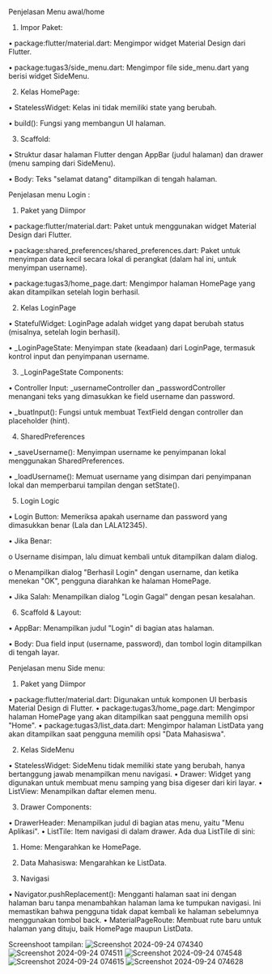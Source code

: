 Penjelasan  Menu awal/home

1.	Impor Paket:

•	package:flutter/material.dart: Mengimpor widget Material Design dari Flutter.

•	package:tugas3/side_menu.dart: Mengimpor file side_menu.dart yang berisi widget SideMenu.

2.	Kelas HomePage:

•	StatelessWidget: Kelas ini tidak memiliki state yang berubah.

•	build(): Fungsi yang membangun UI halaman.

3.	Scaffold:

•	Struktur dasar halaman Flutter dengan AppBar (judul halaman) dan drawer (menu samping dari SideMenu).

•	Body: Teks "selamat datang" ditampilkan di tengah halaman.
 

Penjelasan  menu Login :

1.	Paket yang Diimpor

•	package:flutter/material.dart: Paket untuk menggunakan widget Material Design dari Flutter.

•	package:shared_preferences/shared_preferences.dart: Paket untuk menyimpan data kecil secara lokal di perangkat (dalam hal ini, untuk menyimpan username).

•	package:tugas3/home_page.dart: Mengimpor halaman HomePage yang akan ditampilkan setelah login berhasil.

2.	Kelas LoginPage

•	StatefulWidget: LoginPage adalah widget yang dapat berubah status (misalnya, setelah login berhasil).
 
•	_LoginPageState: Menyimpan state (keadaan) dari LoginPage, termasuk kontrol input dan penyimpanan username.

3.	_LoginPageState Components:

•	Controller Input: _usernameController dan _passwordController menangani teks yang dimasukkan ke field username dan password.

•	_buatInput(): Fungsi untuk membuat TextField dengan controller dan placeholder (hint).

4.	SharedPreferences

•	_saveUsername(): Menyimpan username ke penyimpanan lokal menggunakan SharedPreferences.

•	_loadUsername(): Memuat username yang disimpan dari penyimpanan lokal dan memperbarui tampilan dengan setState().

5.	Login Logic

•	Login Button: Memeriksa apakah username dan password yang dimasukkan benar (Lala dan LALA12345).

•	Jika Benar:

o	Username disimpan, lalu dimuat kembali untuk ditampilkan dalam dialog.

o	Menampilkan dialog "Berhasil Login" dengan username, dan ketika menekan "OK", pengguna diarahkan ke halaman HomePage.

•	Jika Salah: Menampilkan dialog "Login Gagal" dengan pesan kesalahan.

6.	Scaffold & Layout:

•	AppBar: Menampilkan judul "Login" di bagian atas halaman.

•	Body: Dua field input (username, password), dan tombol login ditampilkan di tengah layar.

Penjelasan menu Side menu:

1.	Paket yang Diimpor

•	package:flutter/material.dart: Digunakan untuk komponen UI berbasis Material Design di Flutter.
•	package:tugas3/home_page.dart: Mengimpor halaman HomePage yang akan ditampilkan saat pengguna memilih opsi "Home".
•	package:tugas3/list_data.dart: Mengimpor halaman ListData yang akan ditampilkan saat pengguna memilih opsi "Data Mahasiswa".

2.	Kelas SideMenu

•	StatelessWidget: SideMenu tidak memiliki state yang berubah, hanya bertanggung jawab menampilkan menu navigasi.
•	Drawer: Widget yang digunakan untuk membuat menu samping yang bisa digeser dari kiri layar.
•	ListView: Menampilkan daftar elemen menu.

3.	Drawer Components:
 
•	DrawerHeader: Menampilkan judul di bagian atas menu, yaitu "Menu Aplikasi".
•	ListTile: Item navigasi di dalam drawer. Ada dua ListTile di sini:
1.	Home: Mengarahkan ke HomePage.
2.	Data Mahasiswa: Mengarahkan ke ListData.

4.	Navigasi

•	Navigator.pushReplacement(): Mengganti halaman saat ini dengan halaman baru tanpa menambahkan halaman lama ke tumpukan navigasi. Ini memastikan bahwa pengguna tidak dapat kembali ke halaman sebelumnya menggunakan tombol back.
•	MaterialPageRoute: Membuat rute baru untuk halaman yang dituju, baik HomePage maupun ListData.

Screenshoot tampilan:
![Screenshot 2024-09-24 074340](https://github.com/user-attachments/assets/566f969d-de06-4881-87fe-233c8ede6534)
![Screenshot 2024-09-24 074511](https://github.com/user-attachments/assets/2924e377-f082-4ade-9a32-bcdec8d2161a)
![Screenshot 2024-09-24 074548](https://github.com/user-attachments/assets/19f1800e-02e4-4ecf-96f7-a87c81457c02)
![Screenshot 2024-09-24 074615](https://github.com/user-attachments/assets/9b7ece46-c525-40e7-9756-0768b002a452)
![Screenshot 2024-09-24 074628](https://github.com/user-attachments/assets/50736491-033a-44df-b6db-1cd8bdadb8f6)

